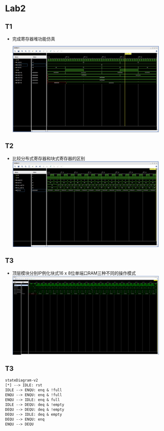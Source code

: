 # Lab2

## T1

* 完成寄存器堆功能仿真

  ![](https://raw.githubusercontent.com/expecto347/Img/main/202304101639278.png)

## T2

* 比较分布式寄存器和块式寄存器的区别
  ![202304101717134](https://raw.githubusercontent.com/expecto347/Img/main/202304101718313.png)

## T3

* 顶层模块分别IP例化块式16 x 8位单端口RAM三种不同的操作模式
	![块式存储器](https://raw.githubusercontent.com/expecto347/Img/main/image-20230411225328099.png)

## T3

```mermaid
stateDiagram-v2
[*] --> IDLE: rst
IDLE --> ENQU: enq & !full
ENQU --> ENQU: enq & !full
ENQU --> IDLE: enq & full
IDLE --> DEQU: deq & !empty
DEQU --> DEQU: deq & !empty
DEQU --> IDLE: deq & empty
DEQU --> ENQU: enq
ENQU --> DEQU
```

